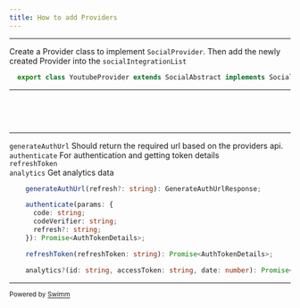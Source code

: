 ```yaml
---
title: How to add Providers
---
```

<SwmSnippet path="/apps/libraries/nest/src/lib/integrations/socials/youtube.provider.ts" line="37">

---

Create a Provider class to implement <SwmToken path="/apps/libraries/nest/src/lib/integrations/socials/social.integrations.interface.ts" pos="72:5:5" line-data="  export interface SocialProvider">`SocialProvider`</SwmToken>. Then add the newly created Provider into the <SwmToken path="/apps/libraries/nest/src/lib/integrations/integration.manager.ts" pos="6:2:2" line-data="const socialIntegrationList = [">`socialIntegrationList`</SwmToken>

```typescript
  export class YoutubeProvider extends SocialAbstract implements SocialProvider {
```

---

</SwmSnippet>

&nbsp;

&nbsp;

<SwmSnippet path="/apps/libraries/nest/src/lib/integrations/socials/social.integrations.interface.ts" line="2">

---

<SwmToken path="/apps/libraries/nest/src/lib/integrations/socials/social.integrations.interface.ts" pos="2:1:1" line-data="    generateAuthUrl(refresh?: string): GenerateAuthUrlResponse;">`generateAuthUrl`</SwmToken>  Should return the required url based on the providers api.\
<SwmToken path="/apps/libraries/nest/src/lib/integrations/socials/social.integrations.interface.ts" pos="4:1:1" line-data="    authenticate(params: {">`authenticate`</SwmToken> For authentication and getting token details\
<SwmToken path="/apps/libraries/nest/src/lib/integrations/socials/social.integrations.interface.ts" pos="10:1:1" line-data="    refreshToken(refreshToken: string): Promise&lt;AuthTokenDetails&gt;;">`refreshToken`</SwmToken>\
<SwmToken path="/apps/libraries/nest/src/lib/integrations/socials/social.integrations.interface.ts" pos="12:1:1" line-data="    analytics?(id: string, accessToken: string, date: number): Promise&lt;AnalyticsData[]&gt;;">`analytics`</SwmToken> Get analytics data

```typescript
    generateAuthUrl(refresh?: string): GenerateAuthUrlResponse;

    authenticate(params: {
      code: string;
      codeVerifier: string;
      refresh?: string;
    }): Promise<AuthTokenDetails>;

    refreshToken(refreshToken: string): Promise<AuthTokenDetails>;

    analytics?(id: string, accessToken: string, date: number): Promise<AnalyticsData[]>;
```

---

</SwmSnippet>

<SwmMeta version="3.0.0" repo-id="Z2l0aHViJTNBJTNBc29jcG9zdCUzQSUzQWRpbmlyaWNoYXJk" repo-name="socpost"><sup>Powered by [Swimm](https://app.swimm.io/)</sup></SwmMeta>
